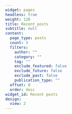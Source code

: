 ```yaml
---
widget: pages
headless: true
weight: 120
title: Recent posts
subtitle: null
content:
  page_type: posts
  count: 3
  filters:
    author: ""
    category: ""
    tag: ""
    exclude_featured: false
    exclude_future: false
    exclude_past: false
    publication_type: ""
  offset: 0
  order: desc
widget_id: Recent posts
design:
  view: 2
---
```

